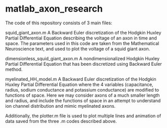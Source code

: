 # matlab_axon_research

The code of this repository consists of 3 main files:

squid_giant_axon.m
A Backward Euler discretization of the Hodgkin Huxley Partial Differential Equation describing the voltage of an axon in time and space. The parameters used in this code are taken from the Mathematical Neuroscience text, and used to plot the voltage of a squid giant axon.

dimensionless_squid_giant_axon.m 
A nondimensionalized Hodgkin Huxley Partial Differential Equation that has been discretized using Backward Euler method.

myelinated_HH_model.m
A Backward Euler discretization of the Hodgkin Huxley Partial Differential Equation where the 4 variables (capacitance, radius, sodium conductance and potassium conductance) are modified to functions of space. Here we may consider axons of a much smaller length and radius, and include the functions of space in an attempt to understand ion channel distribution and mimic myelinated axons.

Additionally, the plotter.m file is used to plot multiple lines and animation of data saved from the three .m codes described above.
